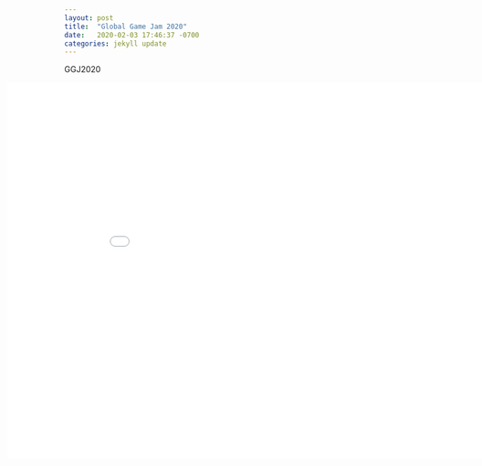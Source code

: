 ```yaml
---
layout: post
title:  "Global Game Jam 2020"
date:   2020-02-03 17:46:37 -0700
categories: jekyll update
---
```

GGJ2020

<iframe width="960" height="660px" style="margin-left: -100px;" src="/assets/projects/GGJ2020/index.html" frameborder="0"></iframe>